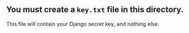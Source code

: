 ## You must create a `key.txt` file in this directory.

This file will contain your Django secret key, and nothing else.